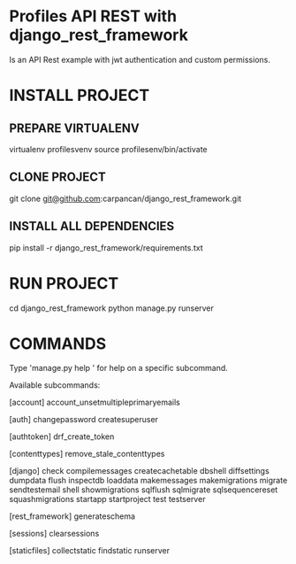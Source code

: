 # Profiles API REST with django_rest_framework

Is an API Rest example with jwt authentication and custom permissions.

# INSTALL PROJECT

## PREPARE VIRTUALENV
virtualenv profilesvenv
source profilesenv/bin/activate

## CLONE PROJECT
git clone git@github.com:carpancan/django_rest_framework.git

## INSTALL ALL DEPENDENCIES
pip install -r django_rest_framework/requirements.txt

# RUN PROJECT
cd django_rest_framework
python manage.py runserver

# COMMANDS
Type 'manage.py help <subcommand>' for help on a specific subcommand.

Available subcommands:

[account]
    account_unsetmultipleprimaryemails

[auth]
    changepassword
    createsuperuser

[authtoken]
    drf_create_token

[contenttypes]
    remove_stale_contenttypes

[django]
    check
    compilemessages
    createcachetable
    dbshell
    diffsettings
    dumpdata
    flush
    inspectdb
    loaddata
    makemessages
    makemigrations
    migrate
    sendtestemail
    shell
    showmigrations
    sqlflush
    sqlmigrate
    sqlsequencereset
    squashmigrations
    startapp
    startproject
    test
    testserver

[rest_framework]
    generateschema

[sessions]
    clearsessions

[staticfiles]
    collectstatic
    findstatic
    runserver


